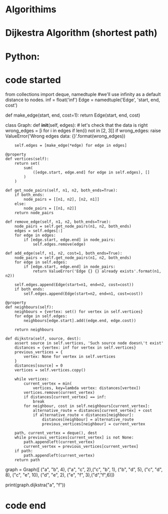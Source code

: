 # Algorithims
# Dijkestra Algorithm (shortest path)
# Python:
# code started 
from collections import deque, namedtuple
#we'll use infinity as a default distance to nodes.
inf = float('inf')
Edge = namedtuple('Edge', 'start, end, cost')


def make_edge(start, end, cost=1):
  return Edge(start, end, cost)


class Graph:
    def __init__(self, edges):
        # let's check that the data is right
        wrong_edges = [i for i in edges if len(i) not in [2, 3]]
        if wrong_edges:
            raise ValueError('Wrong edges data: {}'.format(wrong_edges))

        self.edges = [make_edge(*edge) for edge in edges]

    @property
    def vertices(self):
        return set(
            sum(
                ([edge.start, edge.end] for edge in self.edges), []
            )
        )

    def get_node_pairs(self, n1, n2, both_ends=True):
        if both_ends:
            node_pairs = [[n1, n2], [n2, n1]]
        else:
            node_pairs = [[n1, n2]]
        return node_pairs

    def remove_edge(self, n1, n2, both_ends=True):
        node_pairs = self.get_node_pairs(n1, n2, both_ends)
        edges = self.edges[:]
        for edge in edges:
            if [edge.start, edge.end] in node_pairs:
                self.edges.remove(edge)

    def add_edge(self, n1, n2, cost=1, both_ends=True):
        node_pairs = self.get_node_pairs(n1, n2, both_ends)
        for edge in self.edges:
            if [edge.start, edge.end] in node_pairs:
                return ValueError('Edge {} {} already exists'.format(n1, n2))

        self.edges.append(Edge(start=n1, end=n2, cost=cost))
        if both_ends:
            self.edges.append(Edge(start=n2, end=n1, cost=cost))

    @property
    def neighbours(self):
        neighbours = {vertex: set() for vertex in self.vertices}
        for edge in self.edges:
            neighbours[edge.start].add((edge.end, edge.cost))

        return neighbours

    def dijkstra(self, source, dest):
        assert source in self.vertices, 'Such source node doesn\'t exist'
        distances = {vertex: inf for vertex in self.vertices}
        previous_vertices = {
            vertex: None for vertex in self.vertices
        }
        distances[source] = 0
        vertices = self.vertices.copy()

        while vertices:
            current_vertex = min(
                vertices, key=lambda vertex: distances[vertex])
            vertices.remove(current_vertex)
            if distances[current_vertex] == inf:
                break
            for neighbour, cost in self.neighbours[current_vertex]:
                alternative_route = distances[current_vertex] + cost
                if alternative_route < distances[neighbour]:
                    distances[neighbour] = alternative_route
                    previous_vertices[neighbour] = current_vertex

        path, current_vertex = deque(), dest
        while previous_vertices[current_vertex] is not None:
            path.appendleft(current_vertex)
            current_vertex = previous_vertices[current_vertex]
        if path:
            path.appendleft(current_vertex)
        return path


graph = Graph([
    ("a", "b", 4),  ("a", "c", 2),("c", "b", 1), ("b", "d", 5),
     ("c", "d", 8), ("c", "e", 10),  ("d", "e", 2),
    ("e", "f", 3),("d","f",6)])

print(graph.dijkstra("a", "f"))
# code end

